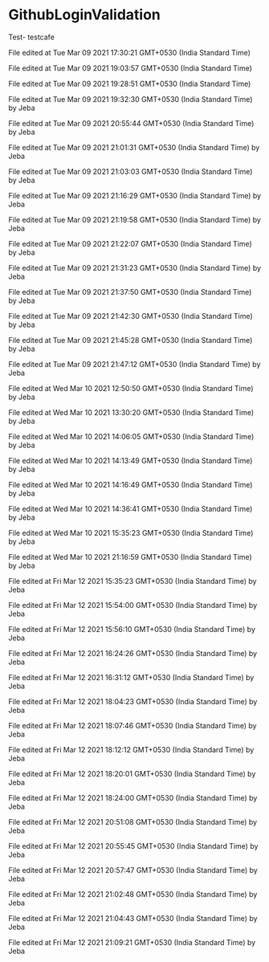 # GithubLoginValidation 
Test- testcafe

File edited at Tue Mar 09 2021 17:30:21 GMT+0530 (India Standard Time)
 
File edited at Tue Mar 09 2021 19:03:57 GMT+0530 (India Standard Time)
 
File edited at Tue Mar 09 2021 19:28:51 GMT+0530 (India Standard Time)
 
File edited at Tue Mar 09 2021 19:32:30 GMT+0530 (India Standard Time) by Jeba
 
File edited at Tue Mar 09 2021 20:55:44 GMT+0530 (India Standard Time) by Jeba
 
File edited at Tue Mar 09 2021 21:01:31 GMT+0530 (India Standard Time) by Jeba
 
File edited at Tue Mar 09 2021 21:03:03 GMT+0530 (India Standard Time) by Jeba
 
File edited at Tue Mar 09 2021 21:16:29 GMT+0530 (India Standard Time) by Jeba
 
File edited at Tue Mar 09 2021 21:19:58 GMT+0530 (India Standard Time) by Jeba
 
File edited at Tue Mar 09 2021 21:22:07 GMT+0530 (India Standard Time) by Jeba
 
File edited at Tue Mar 09 2021 21:31:23 GMT+0530 (India Standard Time) by Jeba
 
File edited at Tue Mar 09 2021 21:37:50 GMT+0530 (India Standard Time) by Jeba
 
File edited at Tue Mar 09 2021 21:42:30 GMT+0530 (India Standard Time) by Jeba
 
File edited at Tue Mar 09 2021 21:45:28 GMT+0530 (India Standard Time) by Jeba
 
File edited at Tue Mar 09 2021 21:47:12 GMT+0530 (India Standard Time) by Jeba
 
File edited at Wed Mar 10 2021 12:50:50 GMT+0530 (India Standard Time) by Jeba
 
File edited at Wed Mar 10 2021 13:30:20 GMT+0530 (India Standard Time) by Jeba
 
File edited at Wed Mar 10 2021 14:06:05 GMT+0530 (India Standard Time) by Jeba
 
File edited at Wed Mar 10 2021 14:13:49 GMT+0530 (India Standard Time) by Jeba
 
File edited at Wed Mar 10 2021 14:16:49 GMT+0530 (India Standard Time) by Jeba
 
File edited at Wed Mar 10 2021 14:36:41 GMT+0530 (India Standard Time) by Jeba
 
File edited at Wed Mar 10 2021 15:35:23 GMT+0530 (India Standard Time) by Jeba
 
File edited at Wed Mar 10 2021 21:16:59 GMT+0530 (India Standard Time) by Jeba
 
File edited at Fri Mar 12 2021 15:35:23 GMT+0530 (India Standard Time) by Jeba
 
File edited at Fri Mar 12 2021 15:54:00 GMT+0530 (India Standard Time) by Jeba
 
File edited at Fri Mar 12 2021 15:56:10 GMT+0530 (India Standard Time) by Jeba
 
File edited at Fri Mar 12 2021 16:24:26 GMT+0530 (India Standard Time) by Jeba
 
File edited at Fri Mar 12 2021 16:31:12 GMT+0530 (India Standard Time) by Jeba
 
File edited at Fri Mar 12 2021 18:04:23 GMT+0530 (India Standard Time) by Jeba
 
File edited at Fri Mar 12 2021 18:07:46 GMT+0530 (India Standard Time) by Jeba
 
File edited at Fri Mar 12 2021 18:12:12 GMT+0530 (India Standard Time) by Jeba
 
File edited at Fri Mar 12 2021 18:20:01 GMT+0530 (India Standard Time) by Jeba
 
File edited at Fri Mar 12 2021 18:24:00 GMT+0530 (India Standard Time) by Jeba
 
File edited at Fri Mar 12 2021 20:51:08 GMT+0530 (India Standard Time) by Jeba
 
File edited at Fri Mar 12 2021 20:55:45 GMT+0530 (India Standard Time) by Jeba
 
File edited at Fri Mar 12 2021 20:57:47 GMT+0530 (India Standard Time) by Jeba
 
File edited at Fri Mar 12 2021 21:02:48 GMT+0530 (India Standard Time) by Jeba
 
File edited at Fri Mar 12 2021 21:04:43 GMT+0530 (India Standard Time) by Jeba
 
File edited at Fri Mar 12 2021 21:09:21 GMT+0530 (India Standard Time) by Jeba
